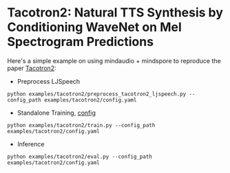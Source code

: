 # Tacotron2: Natural TTS Synthesis by Conditioning WaveNet on Mel Spectrogram Predictions

Here's a simple example on using mindaudio + mindspore to reproduce the paper [Tacotron2](https://arxiv.org/abs/1712.05884):

- Preprocess LJSpeech

```shell
python examples/tacotron2/preprocess_tacotron2_ljspeech.py --config_path examples/tacotron2/config.yaml
```

- Standalone Training, [config](mindaudio/examples/tacotron2/config.yaml)

```shell
python examples/tacotron2/train.py --config_path examples/tacotron2/config.yaml
```

- Inference

```shell
python examples/tacotron2/eval.py --config_path examples/tacotron2/config.yaml
``` 
